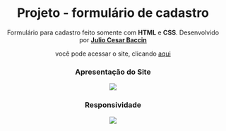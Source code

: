 <h1 align="center">
 Projeto - formulário de cadastro
</h1>

<p align="center">
 Formulário para cadastro feito somente com <strong>HTML</strong> e <strong>CSS</strong>. Desenvolvido por <a target="_blank" rel="external" href="https://github.com/juliobaccin/"><strong>Julio Cesar Baccin</strong></a>
 </p>
 
 <p align="center">
 você pode acessar o site, clicando <a href="https://juliobaccin.github.io/Projeto-Formulario-Cadastro/">aqui</a>
</p>

 <div align="center">
  <h3>
    Apresentação do Site
  </h3> 
<img src="https://github.com/juliobaccin/Projeto-Formulario-Cadastro/blob/main/Site.gif">
   <h3>
    Responsividade
  </h3> 
<img src="https://github.com/juliobaccin/Projeto-Formulario-Cadastro/blob/main/responsividade.gif">
</div>
